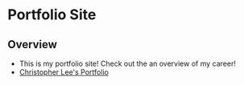 # Portfolio Site

 ## Overview

 * This is my portfolio site! Check out the an overview of my career! 
 * [Christopher Lee's Portfolio](https://gogetaspirit.github.io/) 